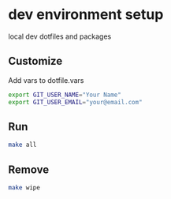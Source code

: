 # dev environment setup
local dev dotfiles and packages

## Customize

Add vars to dotfile.vars
```bash
export GIT_USER_NAME="Your Name"
export GIT_USER_EMAIL="your@email.com"
```

## Run

```bash
make all
```

## Remove

```bash
make wipe
```
